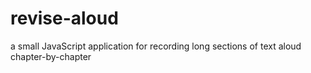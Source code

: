 revise-aloud
============

a small JavaScript application for recording long sections of text aloud chapter-by-chapter
